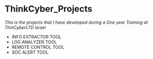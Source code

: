 # ThinkCyber_Projects

*This is the projects that I have developed during a One year Training
at ThinCyberLTD Israel*

* INFO EXTRACTOR TOOL
* LOG ANALYZER TOOL
* REMOTE CONTROL TOOL
* SOC ALERT TOOL 
    


